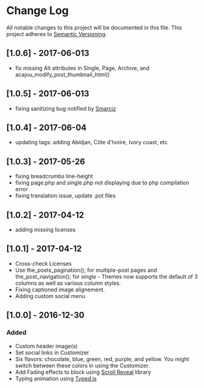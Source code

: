 # Change Log
All notable changes to this project will be documented in this file.
This project adheres to [Semantic Versioning](http://semver.org/).
## [1.0.6] - 2017-06-013
- fix missing Alt attributes in Single, Page, Archive, and acajou_modify_post_thumbnail_html()

## [1.0.5] - 2017-06-013
- fixing sanitizing bug notified by [Smarciz](https://github.com/samuelguebo/acajou/issues/1)
## [1.0.4] - 2017-06-04
- updating tags: adding Abidjan, Côte d'Ivoire, Ivory coast, etc

## [1.0.3] - 2017-05-26
- fixing breadcrumbs line-height
- fixing page.php and single.php not displaying due to php compilation error
- fixing translation issue, update .pot files
## [1.0.2] - 2017-04-12
- adding missing licenses
## [1.0.1] - 2017-04-12
- Cross-check Licenses
- Use the_posts_pagination(); for multiple-post pages and the_post_navigation(); for single - Themes now supports the default of 3 columns as well as various column styles. 
- Fixing captioned image alignement.
- Adding custom social menu

## [1.0.0] - 2016-12-30
### Added
- Custom header image(s)
- Set social links in Customizer
- Six flavors: chocolate, blue, green, red, purple, and yellow. You might switch between these colors in using the Customizer.
- Add Fading effects to block using [Scroll Reveal](https://github.com/jlmakes/scrollreveal) library
- Typing animation using [Typed.js](https://github.com/mattboldt/typed.js/)

